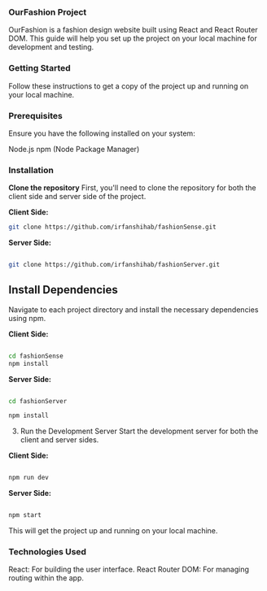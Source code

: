 ### OurFashion Project

OurFashion is a fashion design website built using React and React Router DOM. This guide will help you set up the project on your local machine for development and testing.

### Getting Started

Follow these instructions to get a copy of the project up and running on your local machine.

### Prerequisites

Ensure you have the following installed on your system:

Node.js
npm (Node Package Manager)

### Installation

**Clone the repository**
First, you'll need to clone the repository for both the client side and server side of the project.

**Client Side:**

```bash
git clone https://github.com/irfanshihab/fashionSense.git

```

**Server Side:**

```bash

git clone https://github.com/irfanshihab/fashionServer.git
```

## Install Dependencies

Navigate to each project directory and install the necessary dependencies using npm.

**Client Side:**

```bash

cd fashionSense
npm install

```

**Server Side:**

```bash

cd fashionServer

npm install
```

3. Run the Development Server
   Start the development server for both the client and server sides.

**Client Side:**

```bash

npm run dev
```

**Server Side:**

```bash

npm start
```

This will get the project up and running on your local machine.

### Technologies Used

React: For building the user interface.
React Router DOM: For managing routing within the app.
